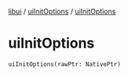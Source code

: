 [libui](../README.md) / [uiInitOptions](README.md) / [uiInitOptions](ui-init-options.md)

# uiInitOptions

`uiInitOptions(rawPtr: NativePtr)`